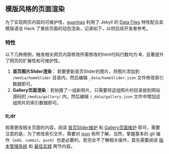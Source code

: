## 模版风格的页面渲染

为了实现网页内容的可维护性，[guanhao](mailto:guanhwang@outlook.com) 利用了 Jekyll 的 [Data Files](https://jekyllrb.com/docs/datafiles/) 特性配合其模版语法 Hack 了某些页面的动态渲染，记录如下，以供后续开发者参考。

### 特性

以下几种用例，触发相关网页内容修改所需修改的html代码行数均为 **0**，显著提升了网页的扩展性和可维护性。

1. **首页图片Slider渲染**： 若要更新首页Slider的图片，将图片添加到 `/media/homeSlider` 目录内，然后编辑 `_data/homeSlider.json` 文件修改索引数据即可。
2. **Gallery页面渲染**：若拍摄了一组新照片，只需要将这组照片的目录放到网站源码的 `/media/gallery/` 内，然后编辑 `/_data/gallery.json` 文件中增加这组照片的索引数据即可。

### tl;dr

若需更改相关页面的内容，阅读 [首页Slider维护](/resources/dev/render/homeSlider.html) 和 [Gallery页面维护](/resources/dev/render/gallery.md) 即可，需要注意的是，为了修改索引文件，需要对 [json](http://www.json.org/json-zh.html) 有所了解，当然，掌握基本的 git 操作（`add`、`commit`、`push`）也是必要的，若完全不了解相关操作，首先需要阅读 [版本管理系统](/resources/dev/practice/git-vcs.html) 和 [最佳实践](/resources/dev/practice/bp.html) 两节内容。

